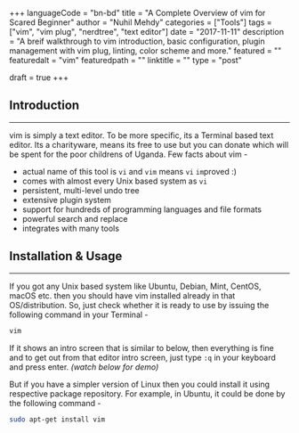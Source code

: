 +++
languageCode = "bn-bd"
title = "A Complete Overview of vim for Scared Beginner"
author = "Nuhil Mehdy"
categories = ["Tools"]
tags = ["vim", "vim plug", "nerdtree", "text editor"]
date = "2017-11-11"
description = "A breif walkthrough to vim introduction, basic configuration, plugin management with vim plug, linting, color scheme and more."
featured = ""
featuredalt = "vim"
featuredpath = ""
linktitle = ""
type = "post"

draft = true
+++

## Introduction
---
vim is simply a text editor. To be more specific, its a Terminal based text editor. Its a charityware, means its free to use but you can donate which will be spent for the poor childrens of Uganda. Few facts about vim -   

* actual name of this tool is `vi` and `vim` means `vi` `im`proved :)
* comes with almost every Unix based system as `vi`
* persistent, multi-level undo tree
* extensive plugin system
* support for hundreds of programming languages and file formats
* powerful search and replace
* integrates with many tools

## Installation & Usage
---
If you got any Unix based system like Ubuntu, Debian, Mint, CentOS, macOS etc. then you should have vim installed already in that OS/distribution. So, just check whether it is ready to use by issuing the following command in your Terminal - 

```sh
vim
```

If it shows an intro screen that is similar to below, then everything is fine and to get out from that editor intro screen, just type `:q` in your keyboard and press enter. *(watch below for demo)* 

<script type="text/javascript" src="https://asciinema.org/a/148230.js" id="asciicast-148230" async></script>

But if you have a simpler version of Linux then you could install it using respective package repository. For example, in Ubuntu, it could be done by the following command - 

```sh
sudo apt-get install vim
```
